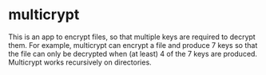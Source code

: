 # multicrypt

This is an app to encrypt files, so that multiple keys are required to decrypt them.
For example, multicrypt can encrypt a file and produce 7 keys so that the file can only be decrypted when (at least) 4 of the 7 keys are produced.
Multicrypt works recursively on directories.
